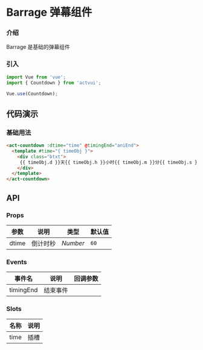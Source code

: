 # Barrage 弹幕组件

### 介绍

Barrage 是基础的弹幕组件

### 引入

```js
import Vue from 'vue';
import { Countdown } from 'actvui';

Vue.use(Countdown);
```

## 代码演示

### 基础用法

```html
<act-countdown :dtime="time" @timingEnd="aniEnd">
  <template #time="{ timeObj }">
    <div class="btxt">
     {{ timeObj.d }}天{{ timeObj.h }}小时{{ timeObj.m }}分{{ timeObj.s }}秒
    </div>
  </template>
</act-countdown>
```

## API

### Props

| 参数          | 说明     | 类型     | 默认值    |
| ------------- | -------- | -------- | --------- |
| dtime          | 倒计时秒 | _Number_ | `60` |

### Events

| 事件名 | 说明       | 回调参数            |
| ------ | ---------- | ------------------- |
| timingEnd  | 结束事件 |  |   |
### Slots

| 名称    | 说明     |
| ------- | -------- |
| time | 插槽 |
